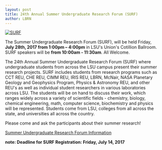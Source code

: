 ```yaml
---
layout: post
title: 24th Annual Summer Undergraduate Research Forum (SURF)
author: LBRN
---
```


[![SURF](/files/images/surf-poster.png)](/events/surf)

The Summer Undergraduate Research Forum (SURF), will be held Friday, **July 28th, 2017 from 1:00pm – 4:00pm** in LSU's Union's Cotillion Ballroom. SURF speakers will be **from 10:00am - 11:30am**. All Welcome.

The 24th Annual Summer Undergraduate Research Forum (SURF) where undergraduate students from across the LSU campus present their summer research projects. SURF includes students from research programs such as CCT REU, CHE REU, CIMM REU, IRIS REU, LBRN, McNair, NASA Planetary Geology and Geophysics Program, Physics & Astronomy REU, and other REU's as well as individual student researchers in various laboratories across LSU. The students will be on hand to discuss their work, which ranges widely across a variety of scientific fields - chemistry, biology, chemical engineering, math, computer science, biochemistry and physics will be represented. Students come from LSU, colleges from all across the state, and universities all across the country.

Please come and ask the participants about their summer research!

<p><a href="/events/surf" class="btn btn-info" style="margin-bottom: 30px">Summer Undergraduate Research Forum Information</a>
<p class="text-error"><b>note: Deadline for SURF Registration: Friday, July 14, 2017</b></p>


